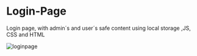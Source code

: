 # Login-Page

Login page, with admin´s and user´s safe content using local storage ,JS, CSS and HTML


![loginpage](https://user-images.githubusercontent.com/64427190/207827870-31ea3b37-8fdb-444b-b88a-03aba5fa2c42.png)



